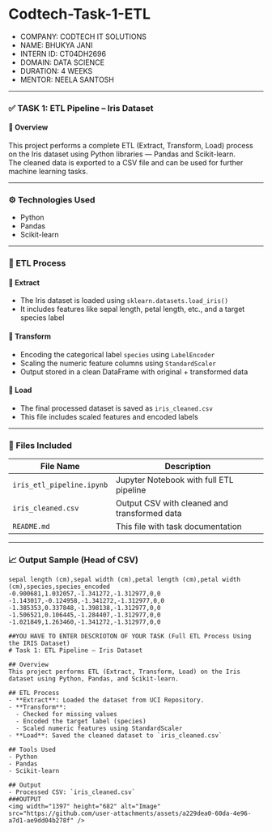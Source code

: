 # Codtech-Task-1-ETL  
- COMPANY: CODTECH IT SOLUTIONS  
- NAME: BHUKYA JANI  
- INTERN ID: CT04DH2696  
- DOMAIN: DATA SCIENCE  
- DURATION: 4 WEEKS  
- MENTOR: NEELA SANTOSH  

---

### ✅ TASK 1: ETL Pipeline – Iris Dataset

#### 📌 Overview  
This project performs a complete ETL (Extract, Transform, Load) process on the Iris dataset using Python libraries — Pandas and Scikit-learn.  
The cleaned data is exported to a CSV file and can be used for further machine learning tasks.

---

### ⚙️ Technologies Used  
- Python  
- Pandas  
- Scikit-learn  

---

### 🧠 ETL Process

#### 🔹 Extract  
- The Iris dataset is loaded using `sklearn.datasets.load_iris()`  
- It includes features like sepal length, petal length, etc., and a target species label  

#### 🔹 Transform  
- Encoding the categorical label `species` using `LabelEncoder`  
- Scaling the numeric feature columns using `StandardScaler`  
- Output stored in a clean DataFrame with original + transformed data  

#### 🔹 Load  
- The final processed dataset is saved as `iris_cleaned.csv`  
- This file includes scaled features and encoded labels  

---

### 📁 Files Included

| File Name               | Description                           |
|------------------------|---------------------------------------|
| `iris_etl_pipeline.ipynb` | Jupyter Notebook with full ETL pipeline |
| `iris_cleaned.csv`        | Output CSV with cleaned and transformed data |
| `README.md`               | This file with task documentation     |

---

### 📈 Output Sample (Head of CSV)

```csv
sepal length (cm),sepal width (cm),petal length (cm),petal width (cm),species,species_encoded
-0.900681,1.032057,-1.341272,-1.312977,0,0
-1.143017,-0.124958,-1.341272,-1.312977,0,0
-1.385353,0.337848,-1.398138,-1.312977,0,0
-1.506521,0.106445,-1.284407,-1.312977,0,0
-1.021849,1.263460,-1.341272,-1.312977,0,0

##YOU HAVE TO ENTER DESCRIOTON OF YOUR TASK (Full ETL Process Using the IRIS Dataset)
# Task 1: ETL Pipeline – Iris Dataset

## Overview
This project performs ETL (Extract, Transform, Load) on the Iris dataset using Python, Pandas, and Scikit-learn.

## ETL Process
- **Extract**: Loaded the dataset from UCI Repository.
- **Transform**:
  - Checked for missing values
  - Encoded the target label (species)
  - Scaled numeric features using StandardScaler
- **Load**: Saved the cleaned dataset to `iris_cleaned.csv`

## Tools Used
- Python
- Pandas
- Scikit-learn

## Output
- Processed CSV: `iris_cleaned.csv`
###OUTPUT
<img width="1397" height="682" alt="Image" src="https://github.com/user-attachments/assets/a229dea0-60da-4e96-a7d1-ae9dd04b278f" />

